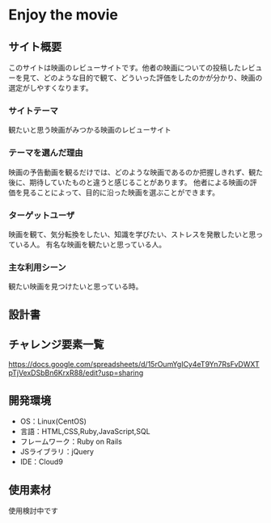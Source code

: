 # Enjoy the movie

## サイト概要
このサイトは映画のレビューサイトです。他者の映画についての投稿したレビューを見て、どのような目的で観て、どういった評価をしたのかが分かり、映画の選定がしやすくなります。

### サイトテーマ
観たいと思う映画がみつかる映画のレビューサイト

### テーマを選んだ理由
映画の予告動画を観るだけでは、どのような映画であるのか把握しきれず、観た後に、期待していたものと違うと感じることがあります。
他者による映画の評価を見ることによって、目的に沿った映画を選ぶことができます。

### ターゲットユーザ
映画を観て、気分転換をしたい、知識を学びたい、ストレスを発散したいと思っている人。
有名な映画を観たいと思っている人。

### 主な利用シーン
観たい映画を見つけたいと思っている時。

## 設計書


## チャレンジ要素一覧
<https://docs.google.com/spreadsheets/d/15rOumYgICy4eT9Yn7RsFvDWXTpTjVexDSbBn6KrxR88/edit?usp=sharing>

## 開発環境
- OS：Linux(CentOS)
- 言語：HTML,CSS,Ruby,JavaScript,SQL
- フレームワーク：Ruby on Rails
- JSライブラリ：jQuery
- IDE：Cloud9

## 使用素材
使用検討中です